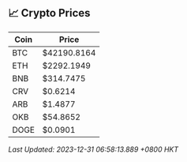 ## 📈 Crypto Prices

| Coin | Price |
| ---- | ----- |
| BTC | $42190.8164 |
| ETH | $2292.1949 |
| BNB | $314.7475 |
| CRV | $0.6214 |
| ARB | $1.4877 |
| OKB | $54.8652 |
| DOGE | $0.0901 |

_Last Updated: 2023-12-31 06:58:13.889 +0800 HKT_